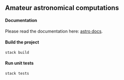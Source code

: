## Amateur astronomical computations

#### Documentation

Please read the documentation here: [astro docs](https://alexander-ignatyev.github.io/astro-docs/doc/index.html).

#### Build the project

    stack build

#### Run unit tests

    stack tests
